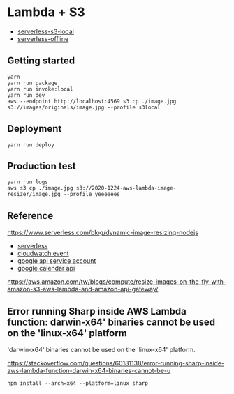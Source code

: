 # Lambda + S3

- [serverless-s3-local](https://github.com/ar90n/serverless-s3-local)
- [serverless-offline](https://github.com/dherault/serverless-offline)

## Getting started

```
yarn
yarn run package
yarn run invoke:local
yarn run dev
aws --endpoint http://localhost:4569 s3 cp ./image.jpg s3://images/originals/image.jpg --profile s3local
```

## Deployment

```
yarn run deploy
```

## Production test

```
yarn run logs
aws s3 cp ./image.jpg s3://2020-1224-aws-lambda-image-resizer/image.jpg --profile yeeeeees
```

## Reference

https://www.serverless.com/blog/dynamic-image-resizing-nodejs

- [serverless](https://github.com/serverless/serverless)
- [cloudwatch event](https://www.serverless.com/framework/docs/providers/aws/events/cloudwatch-event/)
- [google api service account](https://cloud.google.com/docs/authentication/production)
- [google calendar api](https://developers.google.com/calendar/v3/reference)

https://aws.amazon.com/tw/blogs/compute/resize-images-on-the-fly-with-amazon-s3-aws-lambda-and-amazon-api-gateway/

## Error running Sharp inside AWS Lambda function: darwin-x64' binaries cannot be used on the 'linux-x64' platform

'darwin-x64' binaries cannot be used on the 'linux-x64' platform.

https://stackoverflow.com/questions/60181138/error-running-sharp-inside-aws-lambda-function-darwin-x64-binaries-cannot-be-u

```
npm install --arch=x64 --platform=linux sharp
```
